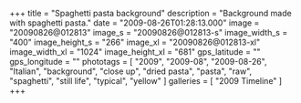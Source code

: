 +++
title = "Spaghetti pasta background"
description = "Background made with spaghetti pasta."
date = "2009-08-26T01:28:13.000"
image = "20090826@012813"
image_s = "20090826@012813-s"
image_width_s = "400"
image_height_s = "266"
image_xl = "20090826@012813-xl"
image_width_xl = "1024"
image_height_xl = "681"
gps_latitude = ""
gps_longitude = ""
phototags = [ "2009", "2009-08", "2009-08-26", "Italian", "background", "close up", "dried pasta", "pasta", "raw", "spaghetti", "still life", "typical", "yellow" ]
galleries = [ "2009 Timeline" ]
+++
